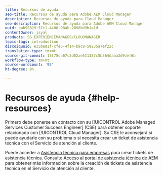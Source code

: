 ```yaml
---
title: Recursos de ayuda
seo-title: Recursos de ayuda para Adobe AEM Cloud Manager
description: Recursos de ayuda para Cloud Manager
seo-description: Recursos de ayuda para Adobe AEM Cloud Manager
uuid: bab98819-57c1-4408-98ab-2898bd9b1a1d
contentOwner: jsyal
products: SG_EXPERIENCEMANAGER/CLOUDMANAGER
topic-tags: introduction
discoiquuid: e35be81f-cfe5-4f14-b9c8-59235a7ef22c
translation-type: tm+mt
source-git-commit: 15f75ca67c3d52ae511357c5b564daaa3d9def6b
workflow-type: tm+mt
source-wordcount: '95'
ht-degree: 8%

---
```



# Recursos de ayuda {#help-resources}

Primero debe ponerse en contacto con su [!UICONTROL Adobe Managed Services Customer Success Engineer] (CSE) para obtener soporte relacionado con [!UICONTROL Cloud Manager]. Su CSE le aconsejará si puede ayudarle con su problema o si necesita crear un ticket de asistencia técnica con el Servicio de atención al cliente.

Puede acceder a [Asistencia técnica para empresas](https://helpx.adobe.com/es/contact/enterprise-support.ec.html) para crear tickets de asistencia técnica. Consulte [Acceso al portal de asistencia técnica de AEM](https://help.adobe.com/experience-manager/kb/accessing-aem-support-portal.html) para obtener más información sobre la creación de tickets de asistencia técnica en el Servicio de atención al cliente.
